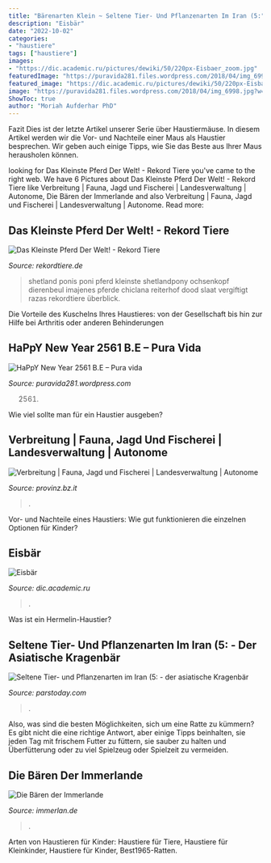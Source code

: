 ```yaml
---
title: "Bärenarten Klein ~ Seltene Tier- Und Pflanzenarten Im Iran (5:"
description: "Eisbär"
date: "2022-10-02"
categories:
- "haustiere"
tags: ["haustiere"]
images:
- "https://dic.academic.ru/pictures/dewiki/50/220px-Eisbaer_zoom.jpg"
featuredImage: "https://puravida281.files.wordpress.com/2018/04/img_6998.jpg?w=1024"
featured_image: "https://dic.academic.ru/pictures/dewiki/50/220px-Eisbaer_zoom.jpg"
image: "https://puravida281.files.wordpress.com/2018/04/img_6998.jpg?w=1024"
ShowToc: true
author: "Moriah Aufderhar PhD"
---
```



Fazit
Dies ist der letzte Artikel unserer Serie über Haustiermäuse. In diesem Artikel werden wir die Vor- und Nachteile einer Maus als Haustier besprechen. Wir geben auch einige Tipps, wie Sie das Beste aus Ihrer Maus herausholen können.

	

		
looking for Das Kleinste Pferd Der Welt! - Rekord Tiere you've came to the right web. We have 6 Pictures about Das Kleinste Pferd Der Welt! - Rekord Tiere like Verbreitung | Fauna, Jagd und Fischerei | Landesverwaltung | Autonome, Die Bären der Immerlande and also Verbreitung | Fauna, Jagd und Fischerei | Landesverwaltung | Autonome. Read more:
		
    
## Das Kleinste Pferd Der Welt! - Rekord Tiere

<img loading=lazy src="https://i1.wp.com/www.rekordtiere.de/wp-content/uploads/2020/03/kleinstes-pferd-der-welt.jpg?fit=900%2C600&amp;ssl=1" onerror="this.onerror=null;this.src='https://tse2.mm.bing.net/th?id=OIP.OMZlkF00SUFUumHxUAsyjAHaE8&amp;pid=15.1';" alt="Das Kleinste Pferd Der Welt! - Rekord Tiere">

_Source: rekordtiere.de_

>shetland ponis poni pferd kleinste shetlandpony ochsenkopf dierenbeul imajenes pferde chiclana reiterhof dood slaat vergiftigt razas rekordtiere überblick. 

	

Die Vorteile des Kuschelns Ihres Haustieres: von der Gesellschaft bis hin zur Hilfe bei Arthritis oder anderen Behinderungen

    
## HaPpY New Year 2561 B.E – Pura Vida

<img loading=lazy src="https://puravida281.files.wordpress.com/2018/04/img_6998.jpg?w=1024" onerror="this.onerror=null;this.src='https://tse4.mm.bing.net/th?id=OIP.Imf9UIuhLTkfLf7N5vX3RwHaFj&amp;pid=15.1';" alt="HaPpY New Year 2561 B.E – Pura vida">

_Source: puravida281.wordpress.com_

>2561. 

	

Wie viel sollte man für ein Haustier ausgeben?

    
## Verbreitung | Fauna, Jagd Und Fischerei | Landesverwaltung | Autonome

<img loading=lazy src="https://www.provinz.bz.it/land-forstwirtschaft/fauna-jagd-fischerei/images/verbreitung_braunb.jpg" onerror="this.onerror=null;this.src='https://tse1.mm.bing.net/th?id=OIP.cHyDiMboTy7wl-SdpU-2rwHaC6&amp;pid=15.1';" alt="Verbreitung | Fauna, Jagd und Fischerei | Landesverwaltung | Autonome">

_Source: provinz.bz.it_

>. 

	

Vor- und Nachteile eines Haustiers: Wie gut funktionieren die einzelnen Optionen für Kinder?

    
## Eisbär

<img loading=lazy src="https://dic.academic.ru/pictures/dewiki/50/220px-Eisbaer_zoom.jpg" onerror="this.onerror=null;this.src='https://tse1.mm.bing.net/th?id=OIP.PISG4nEu0K_cOaNz1nDgJgAAAA&amp;pid=15.1';" alt="Eisbär">

_Source: dic.academic.ru_

>. 

	

Was ist ein Hermelin-Haustier?

    
## Seltene Tier- Und Pflanzenarten Im Iran (5: - Der Asiatische Kragenbär

<img loading=lazy src="http://media.parstoday.com/image/4bka2fc6b8d2f5f58s_800C450.jpg" onerror="this.onerror=null;this.src='https://tse3.mm.bing.net/th?id=OIP.BIjwx6n_GAex_QBNug90aAHaEK&amp;pid=15.1';" alt="Seltene Tier- und Pflanzenarten im Iran (5: - der asiatische Kragenbär">

_Source: parstoday.com_

>. 

	

Also, was sind die besten Möglichkeiten, sich um eine Ratte zu kümmern? Es gibt nicht die eine richtige Antwort, aber einige Tipps beinhalten, sie jeden Tag mit frischem Futter zu füttern, sie sauber zu halten und Überfütterung oder zu viel Spielzeug oder Spielzeit zu vermeiden.

    
## Die Bären Der Immerlande

<img loading=lazy src="http://www.immerlan.de/fauna/bilder_fauna/baeren_hoehlenbaer.jpg" onerror="this.onerror=null;this.src='https://tse4.mm.bing.net/th?id=OIP.W8frny_0MKXaMSb_RDTy7wAAAA&amp;pid=15.1';" alt="Die Bären der Immerlande">

_Source: immerlan.de_

>. 

	

Arten von Haustieren für Kinder: Haustiere für Tiere, Haustiere für Kleinkinder, Haustiere für Kinder, Best1965-Ratten.

